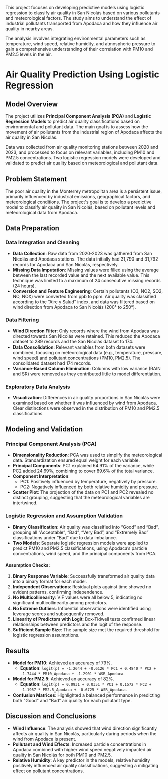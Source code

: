 This project focuses on developing predictive models using logistic regression to classify air quality in San Nicolás based on various pollutants and meteorological factors. The study aims to understand the effect of industrial pollutants transported from Apodaca and how they influence air quality in nearby areas.

The analysis involves integrating environmental parameters such as temperature, wind speed, relative humidity, and atmospheric pressure to gain a comprehensive understanding of their correlation with PM10 and PM2.5 levels in the air.

# Air Quality Prediction Using Logistic Regression

## Model Overview

The project utilizes **Principal Component Analysis (PCA)** and **Logistic Regression Models** to predict air quality classifications based on environmental and pollutant data. The main goal is to assess how the movement of air pollutants from the industrial region of Apodaca affects the air quality in San Nicolás.

Data was collected from air quality monitoring stations between 2020 and 2023, and processed to focus on relevant variables, including PM10 and PM2.5 concentrations. Two logistic regression models were developed and validated to predict air quality based on meteorological and pollutant data.

## **Problem Statement**
The poor air quality in the Monterrey metropolitan area is a persistent issue, primarily influenced by industrial emissions, geographical factors, and meteorological conditions. The project's goal is to develop a predictive model to classify air quality in San Nicolás, based on pollutant levels and meteorological data from Apodaca.

## **Data Preparation**
### Data Integration and Cleaning
- **Data Collection**: Raw data from 2020-2023 was gathered from San Nicolás and Apodaca stations. The data initially had 31,790 and 31,792 records for Apodaca and San Nicolás, respectively.
- **Missing Data Imputation**: Missing values were filled using the average between the last recorded value and the next available value. This technique was limited to a maximum of 24 consecutive missing records (24 hours).
- **Conversion and Feature Engineering**: Certain pollutants (O3, NO2, SO2, NO, NOX) were converted from ppb to ppm. Air quality was classified according to the “Aire y Salud” index, and data was filtered based on wind direction from Apodaca to San Nicolás (200° to 250°).

### Data Filtering
- **Wind Direction Filter**: Only records where the wind from Apodaca was directed towards San Nicolás were retained. This reduced the Apodaca dataset to 289 records and the San Nicolás dataset to 174.
- **Data Consolidation**: Relevant variables from both datasets were combined, focusing on meteorological data (e.g., temperature, pressure, wind speed) and pollutant concentrations (PM10, PM2.5). The consolidated dataset had 174 records.
- **Variance-Based Column Elimination**: Columns with low variance (RAIN and SR) were removed as they contributed little to model differentiation.

### Exploratory Data Analysis
- **Visualization**: Differences in air quality proportions in San Nicolás were examined based on whether it was influenced by wind from Apodaca. Clear distinctions were observed in the distribution of PM10 and PM2.5 classifications.

## **Modeling and Validation**
### Principal Component Analysis (PCA)
- **Dimensionality Reduction**: PCA was used to simplify the meteorological data. Standardization ensured equal weight for each variable.
- **Principal Components**: PC1 explained 64.91% of the variance, while PC2 added 24.69%, combining to cover 89.6% of the total variance.
- **Component Interpretation**: 
  - PC1: Positively influenced by temperature, negatively by pressure.
  - PC2: Negatively influenced by both relative humidity and pressure.
- **Scatter Plot**: The projection of the data on PC1 and PC2 revealed no distinct grouping, suggesting that the meteorological variables are intertwined.

### Logistic Regression and Assumption Validation
- **Binary Classification**: Air quality was classified into “Good” and “Bad”, grouping all “Acceptable”, “Bad”, “Very Bad”, and “Extremely Bad” classifications under “Bad” due to data imbalance.
- **Two Models**: Separate logistic regression models were applied to predict PM10 and PM2.5 classifications, using Apodaca’s particle concentrations, wind speed, and the principal components from PCA.

#### Assumption Checks:
1. **Binary Response Variable**: Successfully transformed air quality data into a binary format for each model.
2. **Independent Observations**: Residual plots against time showed no evident patterns, confirming independence.
3. **No Multicollinearity**: VIF values were all below 5, indicating no significant multicollinearity among predictors.
4. **No Extreme Outliers**: Influential observations were identified using leverage scores and subsequently removed.
5. **Linearity of Predictors with Logit**: Box-Tidwell tests confirmed linear relationships between predictors and the logit of the response.
6. **Sufficient Sample Size**: The sample size met the required threshold for logistic regression assumptions.

## **Results**
- **Model for PM10**: Achieved an accuracy of 79%. 
  - **Equation**: `logit(p) = -1.2644 + -0.6126 * PC1 + 0.4840 * PC2 + -1.7444 * PM10_Apodaca + -1.2901 * WSR_Apodaca`.
- **Model for PM2.5**: Achieved an accuracy of 82%.
  - **Equation**: `logit(p) = 0.0931 + 0.0351 * PC1 + 0.1572 * PC2 + -1.1957 * PM2.5_Apodaca + -0.6725 * WSR_Apodaca`.
- **Confusion Matrices**: Highlighted a balanced performance in predicting both "Good" and "Bad" air quality for each pollutant type.

## **Discussion and Conclusions**
- **Wind Influence**: The analysis showed that wind direction significantly affects air quality in San Nicolás, particularly during periods when the wind from Apodaca is present.
- **Pollutant and Wind Effects**: Increased particle concentrations in Apodaca combined with higher wind speed negatively impacted air quality in San Nicolás for both PM10 and PM2.5.
- **Relative Humidity**: A key predictor in the models, relative humidity positively influenced air quality classifications, suggesting a mitigating effect on pollutant concentrations.


